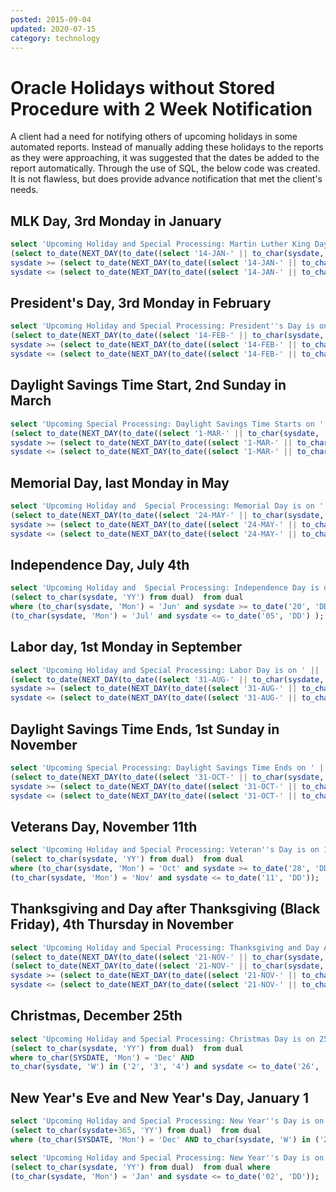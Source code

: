 ```yaml
---
posted: 2015-09-04
updated: 2020-07-15
category: technology
---
```


# Oracle Holidays without Stored Procedure with 2 Week Notification

A client had a need for notifying others of upcoming holidays in some automated reports.  Instead of manually adding these holidays to the reports as they were approaching, it was suggested that the dates be added to the report automatically.  Through the use of SQL, the below code was created.  It is not flawless, but does provide advance notification that met the client's needs. 

## MLK Day, 3rd Monday in January
``` sql
select 'Upcoming Holiday and Special Processing: Martin Luther King Day is on ' || 
(select to_date(NEXT_DAY(to_date((select '14-JAN-' || to_char(sysdate, 'YY') from dual)),'Monday'))  from dual where 
sysdate >= (select to_date(NEXT_DAY(to_date((select '14-JAN-' || to_char(sysdate, 'YY') from dual)),'Monday'))-14 from dual) and
sysdate <= (select to_date(NEXT_DAY(to_date((select '14-JAN-' || to_char(sysdate, 'YY') from dual)),'Monday')) from dual);
```

## President's Day, 3rd Monday in February
``` sql
select 'Upcoming Holiday and Special Processing: President''s Day is on ' || 
(select to_date(NEXT_DAY(to_date((select '14-FEB-' || to_char(sysdate, 'YY') from dual)),'Monday')) from dual)  from dual where 
sysdate >= (select to_date(NEXT_DAY(to_date((select '14-FEB-' || to_char(sysdate, 'YY') from dual)),'Monday'))-14 from dual) and
sysdate <= (select to_date(NEXT_DAY(to_date((select '14-FEB-' || to_char(sysdate, 'YY') from dual)),'Monday')) from dual);
```

## Daylight Savings Time Start, 2nd Sunday in March
``` sql
select 'Upcoming Special Processing: Daylight Savings Time Starts on ' ||
(select to_date(NEXT_DAY(to_date((select '1-MAR-' || to_char(sysdate, 'YY') from dual)),'Sunday')) from dual)  from dual where
sysdate >= (select to_date(NEXT_DAY(to_date((select '1-MAR-' || to_char(sysdate, 'YY') from dual)),'Monday'))-14 from dual) and
sysdate <= (select to_date(NEXT_DAY(to_date((select '1-MAR-' || to_char(sysdate, 'YY') from dual)),'Sunday')) from dual);
```

## Memorial Day, last Monday in May
``` sql
select 'Upcoming Holiday and  Special Processing: Memorial Day is on ' || 
(select to_date(NEXT_DAY(to_date((select '24-MAY-' || to_char(sysdate, 'YY') from dual)),'Monday')) from dual)  from dual where 
sysdate >= (select to_date(NEXT_DAY(to_date((select '24-MAY-' || to_char(sysdate, 'YY') from dual)),'Monday'))-14 from dual) and
sysdate <= (select to_date(NEXT_DAY(to_date((select '24-MAY-' || to_char(sysdate, 'YY') from dual)),'Monday')) from dual);
```

## Independence Day, July 4th
``` sql
select 'Upcoming Holiday and  Special Processing: Independence Day is on 04-JUL-' || 
(select to_char(sysdate, 'YY') from dual)  from dual
where (to_char(sysdate, 'Mon') = 'Jun' and sysdate >= to_date('20', 'DD') AND
(to_char(sysdate, 'Mon') = 'Jul' and sysdate <= to_date('05', 'DD') );
```

## Labor day, 1st Monday in September
``` sql
select 'Upcoming Holiday and Special Processing: Labor Day is on ' ||
(select to_date(NEXT_DAY(to_date((select '31-AUG-' || to_char(sysdate, 'YY') from dual)),'Monday')) from dual)  from dual where 
sysdate >= (select to_date(NEXT_DAY(to_date((select '31-AUG-' || to_char(sysdate, 'YY') from dual)),'Monday'))-14 from dual) and
sysdate <= (select to_date(NEXT_DAY(to_date((select '31-AUG-' || to_char(sysdate, 'YY') from dual)),'Monday')) from dual);
```

## Daylight Savings Time Ends, 1st Sunday in November
``` sql
select 'Upcoming Special Processing: Daylight Savings Time Ends on ' || 
(select to_date(NEXT_DAY(to_date((select '31-OCT-' || to_char(sysdate, 'YY') from dual)),'Sunday')) from dual)  from dual where
sysdate >= (select to_date(NEXT_DAY(to_date((select '31-OCT-' || to_char(sysdate, 'YY') from dual)),'Sunday'))-14 from dual) and
sysdate <= (select to_date(NEXT_DAY(to_date((select '31-OCT-' || to_char(sysdate, 'YY') from dual)),'Sunday')) from dual);
```

## Veterans Day, November 11th
``` sql
select 'Upcoming Holiday and Special Processing: Veteran''s Day is on 11-NOV-' || 
(select to_char(sysdate, 'YY') from dual)  from dual
where (to_char(sysdate, 'Mon') = 'Oct' and sysdate >= to_date('28', 'DD')) AND 
(to_char(sysdate, 'Mon') = 'Nov' and sysdate <= to_date('11', 'DD'));
```

## Thanksgiving and Day after Thanksgiving (Black Friday), 4th Thursday in November
``` sql
select 'Upcoming Holiday and Special Processing: Thanksgiving and Day After Thanksgiving are on ' || 
(select to_date(NEXT_DAY(to_date((select '21-NOV-' || to_char(sysdate, 'YY') from dual)),'Thursday')) from dual) || ' and ' ||
(select to_date(NEXT_DAY(to_date((select '21-NOV-' || to_char(sysdate, 'YY') from dual)),'Friday')) from dual)  from dual where 
sysdate >= (select to_date(NEXT_DAY(to_date((select '21-NOV-' || to_char(sysdate, 'YY') from dual)),'Thursday'))-14 from dual) and
sysdate <= (select to_date(NEXT_DAY(to_date((select '21-NOV-' || to_char(sysdate, 'YY') from dual)),'Friday')) from dual);
```

## Christmas, December 25th
``` sql
select 'Upcoming Holiday and Special Processing: Christmas Day is on 25-DEC-' || 
(select to_char(sysdate, 'YY') from dual)  from dual  
where to_char(SYSDATE, 'Mon') = 'Dec' AND 
to_char(sysdate, 'W') in ('2', '3', '4') and sysdate <= to_date('26', 'DD');
```

## New Year's Eve and New Year's Day, January 1
``` sql
select 'Upcoming Holiday and Special Processing: New Year''s Day is on 1-JAN-' || 
(select to_char(sysdate+365, 'YY') from dual)  from dual  
where (to_char(SYSDATE, 'Mon') = 'Dec' AND to_char(sysdate, 'W') in ('2', '3', '4', '5'));

select 'Upcoming Holiday and Special Processing: New Year''s Day is on 1-JAN-' || 
(select to_char(sysdate, 'YY') from dual)  from dual where
(to_char(sysdate, 'Mon') = 'Jan' and sysdate <= to_date('02', 'DD')); 
```
